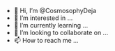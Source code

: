 - 👋 Hi, I’m @CosmosophyDeja
- 👀 I’m interested in ...
- 🌱 I’m currently learning ...
- 💞️ I’m looking to collaborate on ...
- 📫 How to reach me ...

<!---
CosmosophyDeja/CosmosophyDeja is a ✨ special ✨ repository because its `README.md` (this file) appears on your GitHub profile.
You can click the Preview link to take a look at your changes.
--->
